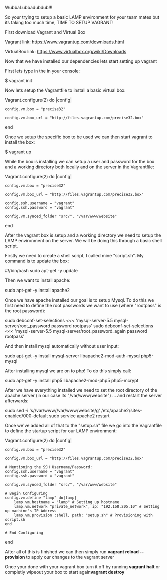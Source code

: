 WubbaLubbadubdub!!!


So your trying to setup a basic LAMP environment for your team mates but its taking too much time, TIME TO SETUP VAGRANT!

First download Vagrant and Virtual Box

Vagrant link: https://www.vagrantup.com/downloads.html

VirtualBox link: https://www.virtualbox.org/wiki/Downloads


Now that we have installed our dependencies lets start setting up vagrant

First lets type in the  in your console: 

$ vagrant init 

Now lets setup the Vagrantfile to install a basic virtual box:

Vagrant.configure(2) do |config|

	config.vm.box = "precise32"

	config.vm.box_url = "http://files.vagrantup.com/precise32.box"
	
end

Once we setup the specific box to be used we can then start vagrant to install the box:

$ vagrant up

While the box is installing we can setup a user and password for the box and a working directory both locally and on the server in the Vagrantfile:

Vagrant.configure(2) do |config|

	config.vm.box = "precise32"

	config.vm.box_url = "http://files.vagrantup.com/precise32.box"

	config.ssh.username = "vagrant"
	config.ssh.password = "vagrant"

	config.vm.synced_folder "src/", "/var/www/website"
	
end

After the vagrant box is setup and a working directory we need to setup the LAMP environment on the server. We will be doing this through a basic shell script.

Firstly we need to create a shell script, I called mine "script.sh". My command is to update the box:

#!/bin/bash
sudo apt-get -y update 

Then we want to install apache:

sudo apt-get -y install apache2

Once we have apache installed our goal is to setup Mysql. To do this we first need to define the root passwords we want to use (where "rootpass" is the root password):


sudo debconf-set-selections <<< 'mysql-server-5.5 mysql-server/root_password password rootpass'
sudo debconf-set-selections <<< 'mysql-server-5.5 mysql-server/root_password_again password rootpass'

And then install mysql automatically without user input:

sudo apt-get -y install mysql-server libapache2-mod-auth-mysql php5-mysql

After installing mysql we are on to php! To do this simply call:

sudo apt-get -y install php5 libapache2-mod-php5 php5-mcrypt

After we have everything installed we need to set the root directory of the apache server (in our case its "/var/www/website") ... and restart the server afterwards:

sudo sed -i 's/\/var\/www/\/var\/www\/website/g' /etc/apache2/sites-enabled/000-default
sudo service apache2 restart

Once we've added all of that to the "setup.sh" file we go into the Vagrantfile to define the startup script for our LAMP environment:


Vagrant.configure(2) do |config|

	config.vm.box = "precise32"

	config.vm.box_url = "http://files.vagrantup.com/precise32.box"

	# Mentioning the SSH Username/Password:
	config.ssh.username = "vagrant"
	config.ssh.password = "vagrant"

	config.vm.synced_folder "src/", "/var/www/website"

	# Begin Configuring
	config.vm.define "lamp" do|lamp|
		lamp.vm.hostname = "lamp" # Setting up hostname
		lamp.vm.network "private_network", ip: "192.168.205.10" # Setting up machine's IP Address
		lamp.vm.provision :shell, path: "setup.sh" # Provisioning with script.sh
	end

	# End Configuring
end


After all of this is finished we can then simply run <b>vagrant reload --provision</b> to apply our changes to the vagrant server

Once your done with your vagrant box turn it off by running <b>vagrant halt</b> or completly wipeout your box to start again<b>vagrant destroy</b>

